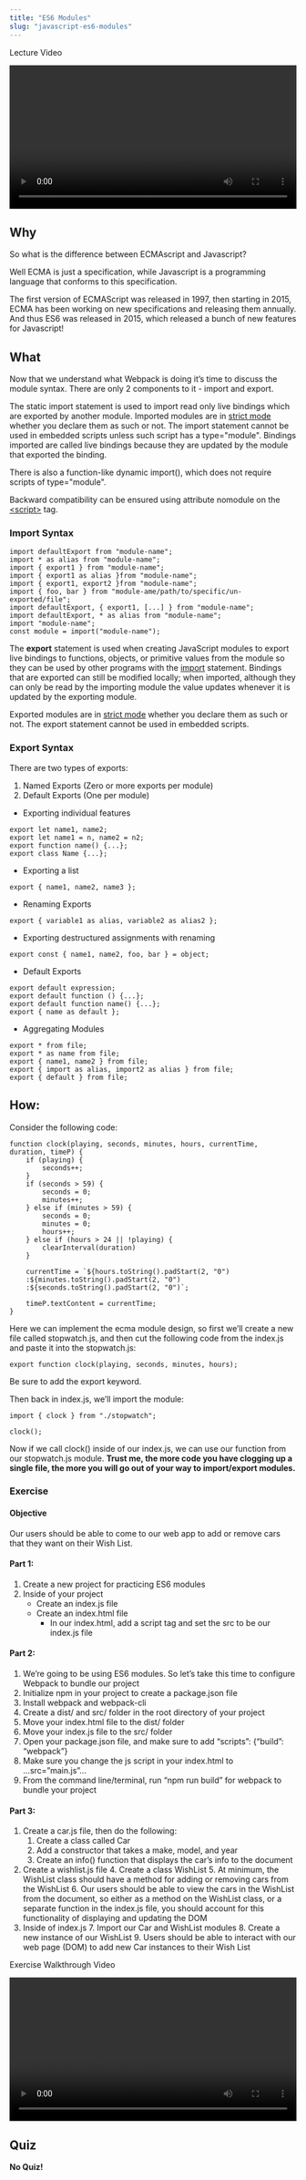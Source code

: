 ```yaml
---
title: "ES6 Modules"
slug: "javascript-es6-modules"
---
```


Lecture Video

<video width="100%" height="auto" controls>
  <source src="https://vimeo.com/truecodersio/review/510436355/800fa41344" type="video/mp4" />
</video>



## Why

So what is the difference between ECMAscript and Javascript?

Well ECMA is just a specification, while Javascript is a programming language that conforms to this specification.

The first version of ECMAScript was released in 1997, then starting in 2015, ECMA has been working on new specifications and releasing them annually. And thus ES6 was released in 2015, which released a bunch of new features for Javascript!

## What

Now that we understand what Webpack is doing it’s time to discuss the module syntax. There are only 2 components to it - import and export.

The static import statement is used to import read only live bindings which are exported by another module. Imported modules are in [strict mode](https://developer.mozilla.org/en-US/docs/Web/JavaScript/Reference/Strict_mode) whether you declare them as such or not. The import statement cannot be used in embedded scripts unless such script has a type="module". Bindings imported are called live bindings because they are updated by the module that exported the binding.

There is also a function-like dynamic import(), which does not require scripts of type="module".

Backward compatibility can be ensured using attribute nomodule on the [&lt;script>](https://developer.mozilla.org/en-US/docs/Web/HTML/Element/script) tag.

### Import Syntax

```
import defaultExport from "module-name";
import * as alias from "module-name";
import { export1 } from "module-name";
import { export1 as alias }from "module-name";
import { export1, export2 }from "module-name";
import { foo, bar } from "module-ame/path/to/specific/un-exported/file";
import defaultExport, { export1, [...] } from "module-name";
import defaultExport, * as alias from "module-name";
import "module-name";
const module = import("module-name");
```

The **export** statement is used when creating JavaScript modules to export live bindings to functions, objects, or primitive values from the module so they can be used by other programs with the [import](https://developer.mozilla.org/en-US/docs/Web/JavaScript/Reference/Statements/import) statement. Bindings that are exported can still be modified locally; when imported, although they can only be read by the importing module the value updates whenever it is updated by the exporting module.

Exported modules are in [strict mode](https://developer.mozilla.org/en-US/docs/Web/JavaScript/Reference/Strict_mode) whether you declare them as such or not. The export statement cannot be used in embedded scripts.

### Export Syntax

There are two types of exports:

1. Named Exports (Zero or more exports per module)
2. Default Exports (One per module)

- Exporting individual features

```
export let name1, name2;
export let name1 = n, name2 = n2;
export function name() {...};
export class Name {...};
```

- Exporting a list

```
export { name1, name2, name3 };
```

- Renaming Exports

```
export { variable1 as alias, variable2 as alias2 };
```

- Exporting destructured assignments with renaming

```
export const { name1, name2, foo, bar } = object;
```

- Default Exports

```
export default expression;
export default function () {...};
export default function name() {...};
export { name as default };
```

- Aggregating Modules

```
export * from file;
export * as name from file;
export { name1, name2 } from file;
export { import as alias, import2 as alias } from file;
export { default } from file;
```

## How:

Consider the following code:

```
function clock(playing, seconds, minutes, hours, currentTime, duration, timeP) {
    if (playing) {
        seconds++;
    }
    if (seconds > 59) {
        seconds = 0;
        minutes++;
    } else if (minutes > 59) {
        seconds = 0;
        minutes = 0;
        hours++;
    } else if (hours > 24 || !playing) {
        clearInterval(duration)
    }

    currentTime = `${hours.toString().padStart(2, "0")
    :${minutes.toString().padStart(2, "0")
    :${seconds.toString().padStart(2, "0")`;

    timeP.textContent = currentTime;
}
```

Here we can implement the ecma module design, so first we’ll create a new file called stopwatch.js, and then cut the following code from the index.js and paste it into the stopwatch.js:

```
export function clock(playing, seconds, minutes, hours);
```

Be sure to add the export keyword.

Then back in index.js, we’ll import the module:

```
import { clock } from "./stopwatch";

clock();
```

Now if we call clock() inside of our index.js, we can use our function from our stopwatch.js module. **Trust me, the more code you have clogging up a single file, the more you will go out of your way to import/export modules.**

### Exercise

#### Objective

Our users should be able to come to our web app to add or remove cars that they want on their Wish List.

#### Part 1:

1. Create a new project for practicing ES6 modules
2. Inside of your project
   - Create an index.js file
   - Create an index.html file
     - In our index.html, add a script tag and set the src to be our index.js file

#### Part 2:

1. We’re going to be using ES6 modules. So let’s take this time to configure Webpack to bundle our project
2. Initialize npm in your project to create a package.json file
3. Install webpack and webpack-cli
4. Create a dist/ and src/ folder in the root directory of your project
5. Move your index.html file to the dist/ folder
6. Move your index.js file to the src/ folder
7. Open your package.json file, and make sure to add “scripts”: {“build”: “webpack”}
8. Make sure you change the js script in your index.html to ...src=”main.js”...
9. From the command line/terminal, run “npm run build” for webpack to bundle your project

#### Part 3:

1. Create a car.js file, then do the following:
   1. Create a class called Car
   2. Add a constructor that takes a make, model, and year
   3. Create an info() function that displays the car’s info to the document
2. Create a wishlist.js file 4. Create a class WishList 5. At minimum, the WishList class should have a method for adding or removing cars from the WishList 6. Our users should be able to view the cars in the WishList from the document, so either as a method on the WishList class, or a separate function in the index.js file, you should account for this functionality of displaying and updating the DOM
3. Inside of index.js 7. Import our Car and WishList modules 8. Create a new instance of our WishList 9. Users should be able to interact with our web page (DOM) to add new Car instances to their Wish List

Exercise Walkthrough Video

<video width="100%" height="auto" controls>
  <source src="https://vimeo.com/510880938/f76156aae2" type="video/mp4" />
</video>

## Quiz

**No Quiz!**
